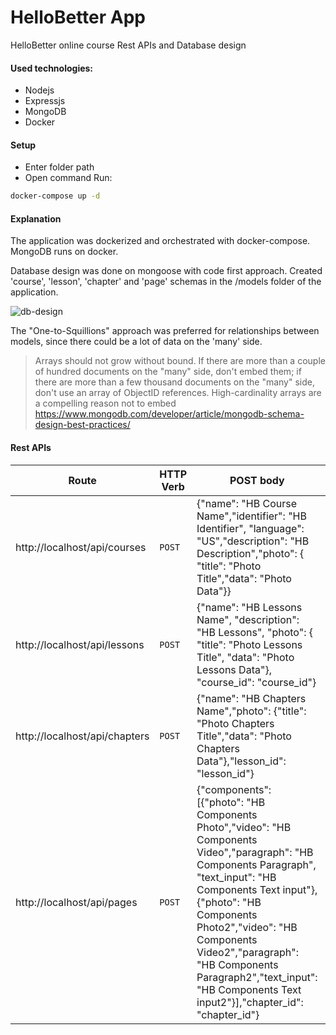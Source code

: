 # HelloBetter App
HelloBetter online course Rest APIs and Database design

#### Used technologies:
* Nodejs
* Expressjs
* MongoDB
* Docker

#### Setup
* Enter folder path
* Open command
Run:
```sh
docker-compose up -d
```

#### Explanation

The application was dockerized and orchestrated with docker-compose. MongoDB runs on docker.

Database design was done on mongoose with code first approach. 
Created 'course', 'lesson', 'chapter' and 'page' schemas in the /models folder of the application.

![db-design](https://user-images.githubusercontent.com/47754791/155860710-e3c6fba1-fe37-4b93-8450-4b0d14005dba.png)


The "One-to-Squillions" approach was preferred for relationships between models, since there could be a lot of data on the 'many' side.
 >Arrays should not grow without bound. If there are more than a couple of hundred documents on the "many" side, don't embed them; if there are more than a few thousand documents on the "many" side, don't use an array of ObjectID references. High-cardinality arrays are a compelling reason not to embed 
 https://www.mongodb.com/developer/article/mongodb-schema-design-best-practices/

#### Rest APIs

| Route | HTTP Verb	 | POST body	 | Description	 |
| --- | --- | --- | --- |
| http://localhost/api/courses | `POST` | {"name": "HB Course Name","identifier": "HB Identifier", "language": "US","description": "HB Description","photo": { "title": "Photo Title","data": "Photo Data"}} | Create a new course. |
| http://localhost/api/lessons | `POST` | {"name": "HB Lessons Name", "description": "HB Lessons", "photo": { "title": "Photo Lessons Title", "data": "Photo Lessons Data"}, "course_id": "course_id"} | Create a new lesson. |
| http://localhost/api/chapters | `POST` | {"name": "HB Chapters Name","photo": {"title": "Photo Chapters Title","data": "Photo Chapters Data"},"lesson_id": "lesson_id"} | Create a new chapter. |
| http://localhost/api/pages | `POST` | {"components": [{"photo": "HB Components Photo","video": "HB Components Video","paragraph": "HB Components Paragraph", "text_input": "HB Components Text input"},{"photo": "HB Components Photo2","video": "HB Components Video2","paragraph": "HB Components Paragraph2","text_input": "HB Components Text input2"}],"chapter_id": "chapter_id"} | Create a new page. |
